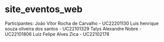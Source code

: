 # site_eventos_web
Participantes:
João Vítor Rocha de Carvalho - UC22201130
Luis henrique souza oliveira dos santos - UC22101329
Talys Alexandre Nobre - UC22101806
Luiz Felipe Alves Zica  - UC22102178
